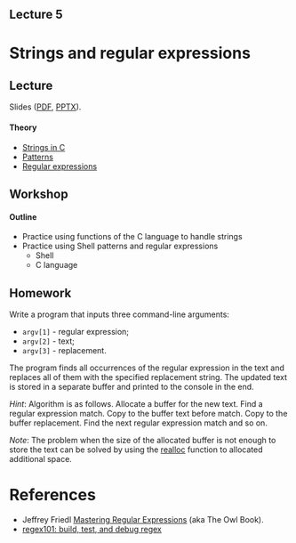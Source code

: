 Lecture 5
---

# Strings and regular expressions

## Lecture

Slides ([PDF](OS_Lecture_05.pdf), [PPTX](OS_Lecture_05.pptx)).

#### Theory

* [Strings in C](c_strings.md)
* [Patterns](patterns.md)
* [Regular expressions](regexes.md)

## Workshop

#### Outline

* Practice using functions of the C language to handle strings
* Practice using Shell patterns and regular expressions
    * Shell
    * C language

## Homework

Write a program that inputs three command-line arguments:

  * `argv[1]` - regular expression;
  * `argv[2]` - text;
  * `argv[3]` - replacement.

The program finds all occurrences of the regular expression in the text and 
replaces all of them with the specified replacement string.
The updated text is stored in a separate buffer and printed to the console in the end.

_Hint_: Algorithm is as follows. Allocate a buffer for the new text. Find a regular expression
match. Copy to the buffer text before match. Copy to the buffer replacement. Find the next
regular expression match and so on.

_Note_: The problem when the size of the allocated buffer is not enough to store the text
can be solved by using the [realloc](https://man7.org/linux/man-pages/man3/realloc.3p.html)
function to allocated additional space.

# References

* Jeffrey Friedl [Mastering Regular Expressions](http://regex.info/book.html) (aka The Owl Book).
* [regex101: build, test, and debug regex](https://regex101.com)
